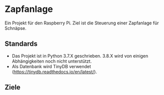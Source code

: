 # Zapfanlage

Ein Projekt für den Raspberry Pi. Ziel ist die Steuerung einer Zapfanlage für Schnäpse.

## Standards

- Das Projekt ist in Python 3.7.X geschrieben. 3.8.X wird von einigen Abhängigkeiten noch nicht unterstützt.
- Als Datenbank wird TinyDB verwendet (https://tinydb.readthedocs.io/en/latest/).

## Ziele

